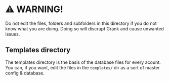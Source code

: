 # ⚠️ WARNING!
Do not edit the files, folders and subfolders in this directory if you do not know what you are doing. Doing so will discrupt Grank and cause unwanted issues.

## Templates directory
The templates directory is the basis of the database files for every acount. You can, if you want, edit the files in the `templates/` dir as a sort of master config & database.
